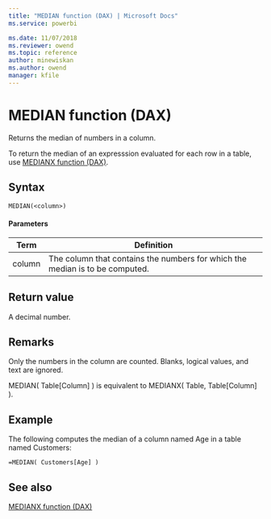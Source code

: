 ```yaml
---
title: "MEDIAN function (DAX) | Microsoft Docs"
ms.service: powerbi 

ms.date: 11/07/2018
ms.reviewer: owend
ms.topic: reference
author: minewiskan
ms.author: owend
manager: kfile
---
```

# MEDIAN function (DAX)
  
Returns the median of numbers in a column.  
  
To return the median of an expresssion evaluated for each row in a table, use [MEDIANX function &#40;DAX&#41;](medianx-function-dax.md).  
  
## Syntax  
  
```dax
MEDIAN(<column>)  
```
  
#### Parameters  
  
|Term|Definition|  
|--------|--------------|  
|column|The column that contains the numbers for which the median is to be computed.|  
  
## Return value  
A decimal number.  
  
## Remarks  
Only the numbers in the column are counted. Blanks, logical values, and text are ignored.  
  
MEDIAN( Table[Column] ) is equivalent to MEDIANX( Table, Table[Column] ).  
  
## Example  
The following computes the median of a column named Age in a table named Customers:  
  
```dax
=MEDIAN( Customers[Age] )  
```
  
## See also  
[MEDIANX function &#40;DAX&#41;](medianx-function-dax.md)  
  
